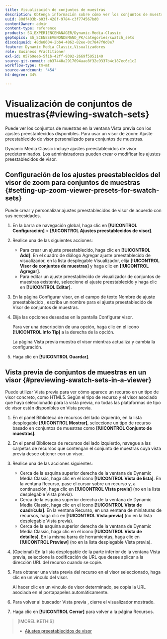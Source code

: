 ```yaml
---
title: Visualización de conjuntos de muestras
description: Obtenga información sobre cómo ver los conjuntos de muestras.
uuid: 80df403b-b03f-428f-9784-c3f774567bd0
contentOwner: admin
content-type: reference
products: SG_EXPERIENCEMANAGER/Dynamic-Media-Classic
geptopics: SG_SCENESEVENONDEMAND_PK/categories/swatch_sets
discoiquuid: 48de8604-2bb4-4862-82ee-0c7847f0d0e7
feature: Dynamic Media Classic,Visualizadores
role: Business Practitioner
exl-id: 05769eeb-5f1b-42ff-9392-2669f5051140
source-git-commit: eb37440a2917094aae8f32e9337b4c187ec6c1c2
workflow-type: tm+mt
source-wordcount: '454'
ht-degree: 34%

---
```


# Visualización de conjuntos de muestras{#viewing-swatch-sets}

Puede ver los conjuntos de muestras en la ventana Vista previa con los ajustes preestablecidos disponibles. Para usar un visor de zoom: Ajuste preestablecido de visor personalizado para conjuntos de muestras.

Dynamic Media Classic incluye ajustes preestablecidos de visor predeterminados. Los administradores pueden crear o modificar los ajustes preestablecidos de visor.

## Configuración de los ajustes preestablecidos del visor de zoom para conjuntos de muestras {#setting-up-zoom-viewer-presets-for-swatch-sets}

Puede crear y personalizar ajustes preestablecidos de visor de acuerdo con sus necesidades.

1. En la barra de navegación global, haga clic en **[!UICONTROL Configuración]** > **[!UICONTROL Ajustes preestablecidos de visor]**.
1. Realice una de las siguientes acciones:

   * Para crear un ajuste preestablecido, haga clic en **[!UICONTROL Add]**. En el cuadro de diálogo Agregar ajuste preestablecido de visualizador, en la lista desplegable Visualizador, elija **[!UICONTROL Visor de conjuntos de muestras]** y haga clic en **[!UICONTROL Agregar]**.
   * Para editar un ajuste preestablecido de visualizador de conjuntos de muestras existente, seleccione el ajuste preestablecido y haga clic en **[!UICONTROL Editar]**.

1. En la página Configurar visor, en el campo de texto Nombre de ajuste preestablecido , escriba un nombre para el ajuste preestablecido de Visor de conjuntos de muestras.
1. Elija las opciones deseadas en la pantalla Configurar visor. 

   Para ver una descripción de una opción, haga clic en el icono **[!UICONTROL Info Tip]** a la derecha de la opción.

   La página Vista previa muestra el visor mientras actualiza y cambia la configuración.

1. Haga clic en **[!UICONTROL Guardar]**.

## Vista previa de conjuntos de muestras en un visor {#previewing-swatch-sets-in-a-viewer}

Puede utilizar Vista previa para ver cómo aparece un recurso en un tipo de visor concreto, como HTML5. Según el tipo de recurso y el visor asociado que haya seleccionado para la vista previa, no todas las plataformas de tipo de visor están disponibles en Vista previa.

1. En el panel Biblioteca de recursos del lado izquierdo, en la lista desplegable **[!UICONTROL Mostrar]**, seleccione un tipo de recurso basado en conjuntos de muestras como **[!UICONTROL Conjunto de muestras]**.
1. En el panel Biblioteca de recursos del lado izquierdo, navegue a las carpetas de recursos que contengan el conjunto de muestras cuya vista previa desee obtener con un visor.
1. Realice una de las acciones siguientes:

   * Cerca de la esquina superior derecha de la ventana de Dynamic Media Classic, haga clic en el icono **[!UICONTROL Vista de lista]**. En la ventana Recurso, pase el cursor sobre un recurso y, a continuación, haga clic en **[!UICONTROL Vista previa]** (no en la lista desplegable Vista previa).
   * Cerca de la esquina superior derecha de la ventana de Dynamic Media Classic, haga clic en el icono **[!UICONTROL Vista de cuadrícula]**. En la ventana Recurso, en una ventana de miniaturas de recursos, haga clic en **[!UICONTROL Vista previa]** (no en la lista desplegable Vista previa).
   * Cerca de la esquina superior derecha de la ventana de Dynamic Media Classic, haga clic en el icono **[!UICONTROL Vista de detalles]**. En la misma barra de herramientas, haga clic en **[!UICONTROL Preview]** (no en la lista desplegable Vista previa).

1. (Opcional) En la lista desplegable de la parte inferior de la ventana Vista previa, seleccione la codificación de URL que desee aplicar a la dirección URL del recurso cuando se copie.
1. Para obtener una vista previa del recurso en el visor seleccionado, haga clic en un vínculo del visor.

   Al hacer clic en un vínculo de visor determinado, se copia la URL asociada en el portapapeles automáticamente.

1. Para volver al buscador Vista previa , cierre el visualizador mostrado.
1. Haga clic en **[!UICONTROL Cerrar]** para volver a la página Recursos.

>[!MORELIKETHIS]
>
>* [Ajustes preestablecidos de visor](application-setup.md#viewer_presets)


